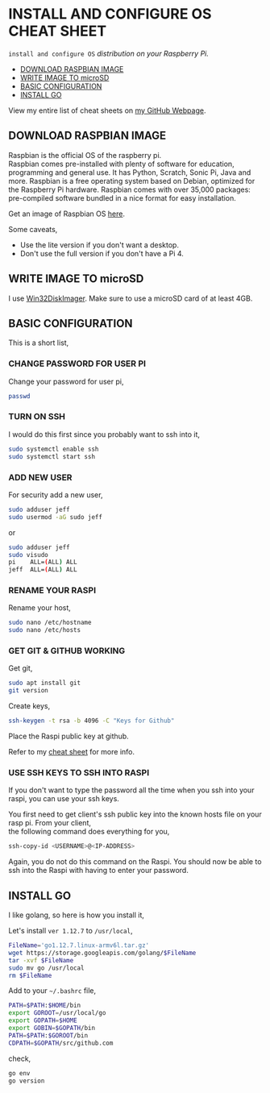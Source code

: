 # INSTALL AND CONFIGURE OS CHEAT SHEET

`install and configure OS` _distribution on your Raspberry Pi._

* [DOWNLOAD RASPBIAN IMAGE](https://github.com/JeffDeCola/my-cheat-sheets/tree/master/other/single-board-computers/raspberry-pi/install-and-configure-os-cheat-sheet#download-raspbian-image)
* [WRITE IMAGE TO microSD](https://github.com/JeffDeCola/my-cheat-sheets/tree/master/other/single-board-computers/raspberry-pi/install-and-configure-os-cheat-sheet#write-image-to-microsd)
* [BASIC CONFIGURATION](https://github.com/JeffDeCola/my-cheat-sheets/tree/master/other/single-board-computers/raspberry-pi/install-and-configure-os-cheat-sheet#basic-configuration)
* [INSTALL GO](https://github.com/JeffDeCola/my-cheat-sheets/tree/master/other/single-board-computers/raspberry-pi/install-and-configure-os-cheat-sheet#install-go)

View my entire list of cheat sheets on
[my GitHub Webpage](https://jeffdecola.github.io/my-cheat-sheets/).

## DOWNLOAD RASPBIAN IMAGE

Raspbian is the official OS of the raspberry pi.  
Raspbian comes pre-installed with plenty of software for education,
programming and general use. It has Python, Scratch, Sonic Pi,
Java and more.
Raspbian is a free operating system based on Debian, optimized for
the Raspberry Pi hardware. Raspbian comes with over 35,000 packages:
pre-compiled software bundled in a nice format for easy installation.

Get an image of Raspbian OS
[here](https://www.raspberrypi.org/downloads/raspbian/).

Some caveats,

* Use the lite version if you don't want a desktop.
* Don't use the full version if you don't have a Pi 4.

## WRITE IMAGE TO microSD

I use  [Win32DiskImager](https://sourceforge.net/projects/win32diskimager).
Make sure to use a microSD card of at least 4GB.

## BASIC CONFIGURATION

This is a short list,

### CHANGE PASSWORD FOR USER PI

Change your password for user pi,

```bash
passwd
```

### TURN ON SSH

I would do this first since you probably want to ssh into it,

```bash
sudo systemctl enable ssh
sudo systemctl start ssh
```

### ADD NEW USER

For security add a new user,

```bash
sudo adduser jeff
sudo usermod -aG sudo jeff
```

or

```bash
sudo adduser jeff
sudo visudo
pi    ALL=(ALL) ALL
jeff  ALL=(ALL) ALL
```

### RENAME YOUR RASPI

Rename your host,

```bash
sudo nano /etc/hostname
sudo nano /etc/hosts
```

### GET GIT & GITHUB WORKING

Get git,

```bash
sudo apt install git
git version
```

Create keys,

```bash
ssh-keygen -t rsa -b 4096 -C "Keys for Github"
```

Place the Raspi public key at github.

Refer to my
[cheat sheet](https://github.com/JeffDeCola/my-cheat-sheets/tree/master/software/development/source-version-control/git-cheat-sheet)
for more info.

### USE SSH KEYS TO SSH INTO RASPI

If you don't want to type the password all the time when you ssh
into your raspi, you can use your ssh keys.

You first need to get client's ssh public key into
the known hosts file on your rasp pi.  From your client,\
the following command does everything for you,

```bash
ssh-copy-id <USERNAME>@<IP-ADDRESS>
```

Again, you do not do this command on the Raspi.
You should now be able to ssh into the Raspi
with having to enter your password.

## INSTALL GO

I like golang, so here is how you install it,

Let's install `ver 1.12.7`  to `/usr/local`,

```bash
FileName='go1.12.7.linux-armv6l.tar.gz'
wget https://storage.googleapis.com/golang/$FileName
tar -xvf $FileName
sudo mv go /usr/local
rm $FileName
```

Add to your `~/.bashrc` file,

```bash
PATH=$PATH:$HOME/bin
export GOROOT=/usr/local/go
export GOPATH=$HOME
export GOBIN=$GOPATH/bin
PATH=$PATH:$GOROOT/bin
CDPATH=$GOPATH/src/github.com
```

check,

```bash
go env
go version
```
